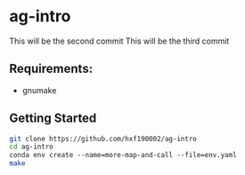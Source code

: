 # ag-intro

This will be the second commit
This will be the third commit

## Requirements:

- gnumake

## Getting Started
```bash
git clone https://github.com/hxf190002/ag-intro
cd ag-intro
conda env create --name=more-map-and-call --file=env.yaml
make
```
